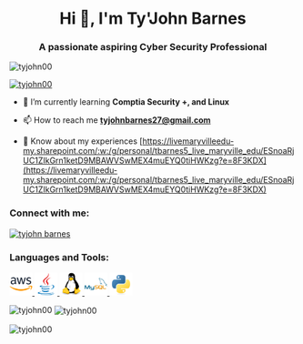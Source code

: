 <h1 align="center">Hi 👋, I'm Ty'John Barnes</h1>
<h3 align="center">A passionate aspiring Cyber Security Professional</h3>

<p align="left"> <img src="https://komarev.com/ghpvc/?username=tyjohn00&label=Profile%20views&color=0e75b6&style=flat" alt="tyjohn00" /> </p>

<p align="left"> <a href="https://github.com/ryo-ma/github-profile-trophy"><img src="https://github-profile-trophy.vercel.app/?username=tyjohn00" alt="tyjohn00" /></a> </p>

- 🌱 I’m currently learning **Comptia Security +, and Linux**

- 📫 How to reach me **tyjohnbarnes27@gmail.com**

- 📄 Know about my experiences [https://livemaryvilleedu-my.sharepoint.com/:w:/g/personal/tbarnes5_live_maryville_edu/ESnoaRjUC1ZIkGrn1ketD9MBAWVSwMEX4muEYQ0tiHWKzg?e=8F3KDX](https://livemaryvilleedu-my.sharepoint.com/:w:/g/personal/tbarnes5_live_maryville_edu/ESnoaRjUC1ZIkGrn1ketD9MBAWVSwMEX4muEYQ0tiHWKzg?e=8F3KDX)

<h3 align="left">Connect with me:</h3>
<p align="left">
<a href="https://linkedin.com/in/tyjohn barnes" target="blank"><img align="center" src="https://raw.githubusercontent.com/rahuldkjain/github-profile-readme-generator/master/src/images/icons/Social/linked-in-alt.svg" alt="tyjohn barnes" height="30" width="40" /></a>
</p>

<h3 align="left">Languages and Tools:</h3>
<p align="left"> <a href="https://aws.amazon.com" target="_blank" rel="noreferrer"> <img src="https://raw.githubusercontent.com/devicons/devicon/master/icons/amazonwebservices/amazonwebservices-original-wordmark.svg" alt="aws" width="40" height="40"/> </a> <a href="https://www.java.com" target="_blank" rel="noreferrer"> <img src="https://raw.githubusercontent.com/devicons/devicon/master/icons/java/java-original.svg" alt="java" width="40" height="40"/> </a> <a href="https://www.linux.org/" target="_blank" rel="noreferrer"> <img src="https://raw.githubusercontent.com/devicons/devicon/master/icons/linux/linux-original.svg" alt="linux" width="40" height="40"/> </a> <a href="https://www.mysql.com/" target="_blank" rel="noreferrer"> <img src="https://raw.githubusercontent.com/devicons/devicon/master/icons/mysql/mysql-original-wordmark.svg" alt="mysql" width="40" height="40"/> </a> <a href="https://www.python.org" target="_blank" rel="noreferrer"> <img src="https://raw.githubusercontent.com/devicons/devicon/master/icons/python/python-original.svg" alt="python" width="40" height="40"/> </a> </p>

<p><img align="left" src="https://github-readme-stats.vercel.app/api/top-langs?username=tyjohn00&show_icons=true&locale=en&layout=compact" alt="tyjohn00" /></p>

<p>&nbsp;<img align="center" src="https://github-readme-stats.vercel.app/api?username=tyjohn00&show_icons=true&locale=en" alt="tyjohn00" /></p>

<p><img align="center" src="https://github-readme-streak-stats.herokuapp.com/?user=tyjohn00&" alt="tyjohn00" /></p>
